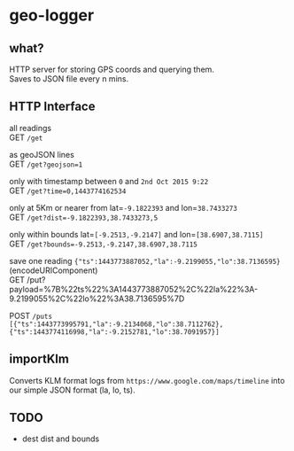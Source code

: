 # geo-logger


## what?

HTTP server for storing GPS coords and querying them.  
Saves to JSON file every n mins.


## HTTP Interface

all readings  
GET `/get`

as geoJSON lines  
GET `/get?geojson=1`

only with timestamp between `0` and `2nd Oct 2015 9:22`  
GET `/get?time=0,1443774162534`

only at 5Km or nearer from lat=`-9.1822393` and lon=`38.7433273`  
GET `/get?dist=-9.1822393,38.7433273,5`

only within bounds lat=`[-9.2513,-9.2147]` and lon=`[38.6907,38.7115]`  
GET `/get?bounds=-9.2513,-9.2147,38.6907,38.7115`

save one reading `{"ts":1443773887052,"la":-9.2199055,"lo":38.7136595}` (encodeURIComponent)  
GET /put?payload=%7B%22ts%22%3A1443773887052%2C%22la%22%3A-9.2199055%2C%22lo%22%3A38.7136595%7D

POST `/puts`  
`[{"ts":1443773995791,"la":-9.2134068,"lo":38.7112762},{"ts":1443774116998,"la":-9.2152781,"lo":38.7091957}]`


## importKlm

Converts KLM format logs from `https://www.google.com/maps/timeline`
into our simple JSON format (la, lo, ts).


## TODO

* dest dist and bounds
